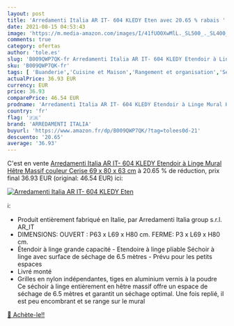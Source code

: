 ```yaml
---
layout: post
title: 'Arredamenti Italia AR IT- 604 KLEDY Eten avec 20.65 % rabais '
date: 2021-08-15 04:53:43
image: 'https://m.media-amazon.com/images/I/41fUO0XwMlL._SL500_._SL400_.jpg'
comments: true
category: ofertas
author: 'tole.es'
slug: 'B009QWP7QK-fr Arredamenti Italia AR IT- 604 KLEDY Etendoir à Linge Mural...'
sku: 'B009QWP7QK-fr'
tags: [ 'Buanderie','Cuisine et Maison','Rangement et organisation','Séchoirs à linge','arredamenti italia', ]
actualPrice: 36.93 EUR
currency: EUR
price: 36.93
comparePrice: 46.54 EUR
prodname: 'Arredamenti Italia AR IT- 604 KLEDY Etendoir à Linge Mural Hêtre Massif couleur Cerise 69 x 80 x 63 cm'
country: 'fr'
flag: '🇫🇷'
brand: 'ARREDAMENTI ITALIA'
buyurl: 'https://www.amazon.fr/dp/B009QWP7QK/?tag=tolees0d-21'
descuento: '20.65'
average: '36.93'
---
```


C'est en vente [Arredamenti Italia AR IT- 604 KLEDY Etendoir à Linge Mural Hêtre Massif couleur Cerise 69 x 80 x 63 cm](https://www.amazon.fr/dp/B009QWP7QK/?tag=tolees0d-21)  à  20.65 % de réduction, prix final  36.93 EUR (original: 46.54 EUR) ici:

[![Arredamenti Italia AR IT- 604 KLEDY Eten](https://m.media-amazon.com/images/I/41fUO0XwMlL._SL500_._SL400_.jpg)](https://www.amazon.fr/dp/B009QWP7QK/?tag=tolees0d-21)

ℹ️:

- Produit entièrement fabriqué en Italie, par Arredamenti Italia group s.r.l. AR_IT
- DIMENSIONS: OUVERT : P63 x L69 x H80 cm. FERME: P3 x L69 x H80 cm.
- Étendoir à linge grande capacité - Etendoire à linge pliable Séchoir à linge avec surface de séchage de 6.5 mètres - Prévu pour les petits espaces
- Livré monté
- Grilles en nylon indépendantes, tiges en aluminium vernis à la poudre Ce séchoir à linge entièrement en hêtre massif offre un espace de séchage de 6.5 mètres et garantit un séchage optimal. Une fois replié, il est peu encombrant et se range sur le mural

[🛒 Achète-le!!](https://www.amazon.fr/dp/B009QWP7QK/?tag=tolees0d-21)

